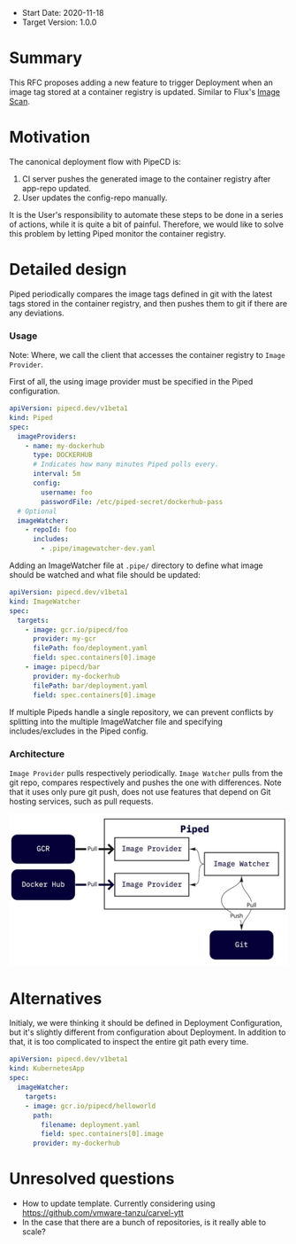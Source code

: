 - Start Date: 2020-11-18
- Target Version: 1.0.0

# Summary
This RFC proposes adding a new feature to trigger Deployment when an image tag stored at a container registry is updated.
Similar to Flux's [Image Scan](https://docs.fluxcd.io/en/1.19.0/faq/#how-often-does-flux-check-for-new-images).

# Motivation
The canonical deployment flow with PipeCD is:

1. CI server pushes the generated image to the container registry after app-repo updated.
2. User updates the config-repo manually.

It is the User's responsibility to automate these steps to be done in a series of actions, while it is quite a bit of painful.
Therefore, we would like to solve this problem by letting Piped monitor the container registry.

# Detailed design
Piped periodically compares the image tags defined in git with the latest tags stored in the container registry, and then pushes them to git if there are any deviations.

### Usage
Note: Where, we call the client that accesses the container registry to `Image Provider`.

First of all, the using image provider must be specified in the Piped configuration.

```yaml
apiVersion: pipecd.dev/v1beta1
kind: Piped
spec:
  imageProviders:
    - name: my-dockerhub
      type: DOCKERHUB
      # Indicates how many minutes Piped polls every.
      interval: 5m
      config:
        username: foo
        passwordFile: /etc/piped-secret/dockerhub-pass
  # Optional
  imageWatcher:
    - repoId: foo
      includes:
        - .pipe/imagewatcher-dev.yaml
```

Adding an ImageWatcher file at `.pipe/` directory to define what image should be watched and what file should be updated:

```yaml
apiVersion: pipecd.dev/v1beta1
kind: ImageWatcher
spec:
  targets:
    - image: gcr.io/pipecd/foo
      provider: my-gcr
      filePath: foo/deployment.yaml
      field: spec.containers[0].image
    - image: pipecd/bar
      provider: my-dockerhub
      filePath: bar/deployment.yaml
      field: spec.containers[0].image
```

If multiple Pipeds handle a single repository, we can prevent conflicts by splitting into the multiple ImageWatcher file and specifying includes/excludes in the Piped config.

### Architecture
`Image Provider` pulls respectively periodically. `Image Watcher` pulls from the git repo, compares respectively and pushes the one with differences.
Note that it uses only pure git push, does not use features that depend on Git hosting services, such as pull requests.

![](assets/image-watcher.jpg)


# Alternatives
Initialy, we were thinking it should be defined in Deployment Configuration, but it's slightly different from configuration about Deployment.
In addition to that, it is too complicated to inspect the entire git path every time.

```yaml
apiVersion: pipecd.dev/v1beta1
kind: KubernetesApp
spec:
  imageWatcher:
    targets:
    - image: gcr.io/pipecd/helloworld
      path:
        filename: deployment.yaml
        field: spec.containers[0].image
      provider: my-dockerhub
```

# Unresolved questions

- How to update template. Currently considering using https://github.com/vmware-tanzu/carvel-ytt
- In the case that there are a bunch of repositories, is it really able to scale?
